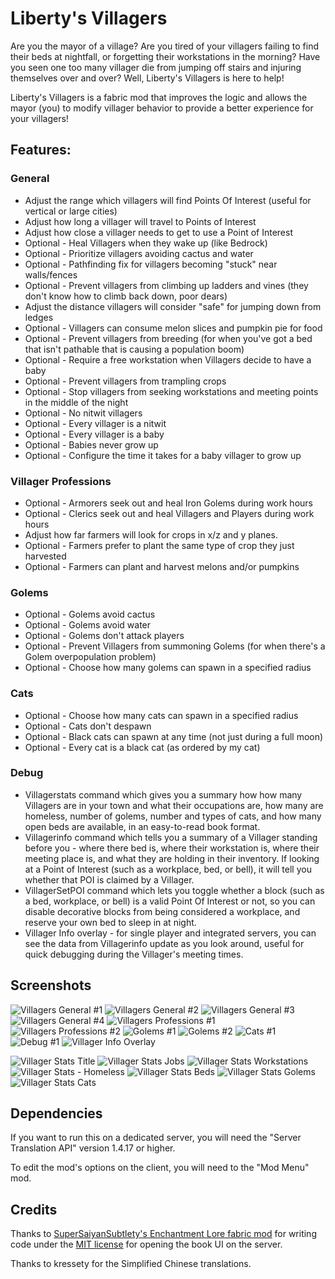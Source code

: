 # Liberty's Villagers

Are you the mayor of a village? Are you tired of your villagers failing to find their beds at nightfall, or forgetting
their workstations in the morning? Have you seen one too many villager die from jumping off stairs and injuring
themselves over and over? Well, Liberty's Villagers is here to help!

Liberty's Villagers is a fabric mod that improves the logic and allows the mayor (you) to modify villager behavior to
provide a better experience for your villagers!

## Features:

### General

* Adjust the range which villagers will find Points Of Interest (useful for vertical or large cities)
* Adjust how long a villager will travel to Points of Interest
* Adjust how close a villager needs to get to use a Point of Interest
* Optional - Heal Villagers when they wake up (like Bedrock)
* Optional - Prioritize villagers avoiding cactus and water
* Optional - Pathfinding fix for villagers becoming "stuck" near walls/fences
* Optional - Prevent villagers from climbing up ladders and vines (they don't know how to climb back down, poor dears)
* Adjust the distance villagers will consider "safe" for jumping down from ledges
* Optional - Villagers can consume melon slices and pumpkin pie for food
* Optional - Prevent villagers from breeding (for when you've got a bed that isn't pathable that is causing a population
  boom)
* Optional - Require a free workstation when Villagers decide to have a baby
* Optional - Prevent villagers from trampling crops
* Optional - Stop villagers from seeking workstations and meeting points in the middle of the night
* Optional - No nitwit villagers
* Optional - Every villager is a nitwit
* Optional - Every villager is a baby
* Optional - Babies never grow up
* Optional - Configure the time it takes for a baby villager to grow up

### Villager Professions

* Optional - Armorers seek out and heal Iron Golems during work hours
* Optional - Clerics seek out and heal Villagers and Players during work hours
* Adjust how far farmers will look for crops in x/z and y planes.
* Optional - Farmers prefer to plant the same type of crop they just harvested
* Optional - Farmers can plant and harvest melons and/or pumpkins

### Golems

* Optional - Golems avoid cactus
* Optional - Golems avoid water
* Optional - Golems don't attack players
* Optional - Prevent Villagers from summoning Golems (for when there's a Golem overpopulation problem)
* Optional - Choose how many golems can spawn in a specified radius

### Cats

* Optional - Choose how many cats can spawn in a specified radius
* Optional - Cats don't despawn
* Optional - Black cats can spawn at any time (not just during a full moon)
* Optional - Every cat is a black cat (as ordered by my cat)

### Debug

* Villagerstats command which gives you a summary how how many Villagers are in your town and what their occupations
  are, how many are homeless, number of golems, number and types of cats, and how many open beds are available, in an
  easy-to-read book format.
* Villagerinfo command which tells you a summary of a Villager standing before you - where there bed is, where their
  workstation is, where their meeting place is, and what they are holding in their inventory. If looking at a Point of
  Interest (such as a workplace, bed, or bell), it will tell you whether that POI is claimed by a Villager.
* VillagerSetPOI command which lets you toggle whether a block (such as a bed, workplace, or bell) is a valid Point Of
  Interest or not, so you can disable decorative blocks from being considered a workplace, and reserve your own bed to
  sleep in at night.
* Villager Info overlay - for single player and integrated servers, you can see the data from Villagerinfo update as you
  look around, useful for quick debugging during the Villager's meeting times.

## Screenshots
![Villagers General #1](https://user-images.githubusercontent.com/56774556/204126062-88d94ea3-b933-4671-82a3-e11aa09775a8.png)
![Villagers General #2](https://user-images.githubusercontent.com/56774556/204126072-a67d7cfc-452e-41b5-b1e3-eace50e8664e.png)
![Villagers General #3](https://user-images.githubusercontent.com/56774556/204126087-6df8ea10-460f-42e6-b437-2f22371fbf1c.png)
![Villagers General #4](https://user-images.githubusercontent.com/56774556/204126098-47b53700-57e8-4a84-8ff8-b750e188e846.png)
![Villagers Professions #1](https://user-images.githubusercontent.com/56774556/204126106-4dbd3999-48f5-400d-bb30-46eb1060980d.png)
![Villagers Professions #2](https://user-images.githubusercontent.com/56774556/204126110-21d06d08-51fa-461a-8b20-46c63307e1da.png)
![Golems #1](https://user-images.githubusercontent.com/56774556/204126114-533644b7-63d6-420b-97b9-290a0306e456.png)
![Golems #2](https://user-images.githubusercontent.com/56774556/204126119-3a9939d6-1a84-4d54-aa48-5253fb8f1350.png)
![Cats #1](https://user-images.githubusercontent.com/56774556/204126122-402e6e94-b971-4be2-bc67-e615ba97c84f.png)
![Debug #1](https://user-images.githubusercontent.com/56774556/204126125-f4f7ed8a-b3ad-424e-8fbb-e8a31ce7ea5b.png)
![Villager Info Overlay](https://user-images.githubusercontent.com/56774556/204127033-5e14ab13-b208-4aa1-80c5-67f05b3a8503.png)

![Villager Stats Title](https://user-images.githubusercontent.com/56774556/204127110-ae7cd50e-c643-4b67-b427-13e05e38a67a.png)
![Villager Stats Jobs](https://user-images.githubusercontent.com/56774556/204127111-64508eca-3aea-4b73-bcae-4b6b7df7b8e5.png)
![Villager Stats Workstations](https://user-images.githubusercontent.com/56774556/204127120-d554df12-e05d-4a5f-addc-7835c0ef4386.png)
![Villager Stats - Homeless](https://user-images.githubusercontent.com/56774556/204127188-2c36a9cd-247b-44bc-830d-564376bb801a.png)
![Villager Stats Beds](https://user-images.githubusercontent.com/56774556/204127134-01998696-2cfe-43be-b397-ec9161af4905.png)
![Villager Stats Golems](https://user-images.githubusercontent.com/56774556/204127145-8b29a4e7-7731-4a4d-96b9-10681715d5ef.png)
![Villager Stats Cats](https://user-images.githubusercontent.com/56774556/204127151-95777fd9-f6a9-4ee5-a864-b2f973652ed7.png)

## Dependencies

If you want to run this on a dedicated server, you will need the "Server Translation API" version 1.4.17 or higher.

To edit the mod's options on the client, you will need to the "Mod Menu" mod.

## Credits

Thanks to <a href="https://gitlab.com/supersaiyansubtlety/enchantment_lore">SuperSaiyanSubtlety's Enchantment Lore
fabric mod</a>
for writing code under the <a href="https://will-lucic.mit-license.org/">MIT license</a> for opening the book UI on the
server.

Thanks to kressety for the Simplified Chinese translations.